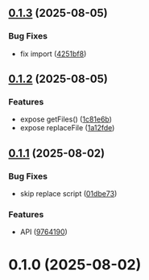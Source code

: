 ## [0.1.3](https://github.com/brillout/replace/compare/v0.1.2...v0.1.3) (2025-08-05)


### Bug Fixes

* fix import ([4251bf8](https://github.com/brillout/replace/commit/4251bf89212eecb40f90bd23b594f1f17b533388))



## [0.1.2](https://github.com/brillout/replace/compare/v0.1.1...v0.1.2) (2025-08-05)


### Features

* expose getFiles() ([1c81e6b](https://github.com/brillout/replace/commit/1c81e6b4bed747958452467467e79b7b201ee6ed))
* expose replaceFile ([1a12fde](https://github.com/brillout/replace/commit/1a12fde5e70d9fcef305e348a4314c7dd9ca7491))



## [0.1.1](https://github.com/brillout/replace/compare/v0.1.0...v0.1.1) (2025-08-02)


### Bug Fixes

* skip replace script ([01dbe73](https://github.com/brillout/replace/commit/01dbe7307f2453551a86e79e36b6300485ba2a10))


### Features

* API ([9764190](https://github.com/brillout/replace/commit/97641901e7a8bf9a7d104bc7b27a7af42d68fa64))



# 0.1.0 (2025-08-02)



